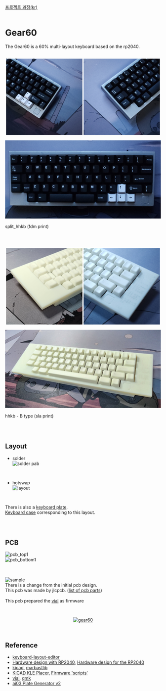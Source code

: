 [프로젝트 과정(kr)](https://blog.naver.com/cosmosalad/223262540878)<br/><br/>


# Gear60<br/>
The Gear60 is a 60% multi-layout keyboard based on the rp2040.
<br/><br/>


<p align="center">
  <img src="img/split_hhkb1.jpg" style="width: 49%;"/>
  <img src="img/split_hhkb2.jpg" style="width: 49%;"/>
</p>
<p align="center">
  <img src="img/split_hhkb3.jpg"/>
</p>

split_hhkb (fdm print)



<br/><br/>

<p align="center">
  <img src="img/hhkb1.jpg" style="width: 49%;"/>
  <img src="img/hhkb2.jpg" style="width: 49%;"/>
</p>
<p align="center">
  <img src="img/hhkb3.jpg"/>
</p>

hhkb - B type (sla print)


<br/><br/>



## Layout<br/>

- solder<br/>
![solder pab](https://github.com/cosmosalad/Gear60/assets/45204109/7981f1b3-0ad1-4688-bbac-9cfd38d59700)<br/>
<br/>

- hotswap<br/>
![layout](https://github.com/cosmosalad/Gear60/assets/45204109/42bbedae-a8ee-4b03-a299-7eabaf489846)<br/>
<br/>

There is also a [keyboard plate](https://github.com/cosmosalad/Gear60/tree/main/plate).<br/>
[Keyboard case](https://github.com/cosmosalad/Gear60/tree/main/case) corresponding to this layout.<br/>

<br/><br/>


## PCB<br/>
![pcb_top1](https://github.com/cosmosalad/Gear60/assets/45204109/ababf6b0-ff0b-4079-822c-5c73df947780)<br/>
![pcb_bottom1](https://github.com/cosmosalad/Gear60/assets/45204109/c930ecc1-0982-4478-b921-21c78720b0be)<br/><br/><br/>

![sample](https://github.com/cosmosalad/Gear60/assets/45204109/f2a96a30-09d3-4a4a-b490-d96202257811)<br/>
There is a change from the initial pcb design.<br/>
This pcb was made by jlcpcb. ([list of pcb parts](https://github.com/cosmosalad/Gear60/blob/main/pcb/hotswap/jlcpcb/part%20list.png))<br/><br/>
This pcb prepared the [vial](https://github.com/cosmosalad/Gear60/tree/main/vial) as firmware

<br/>

<p align="center">
  <a href="https://youtube.com/embed/gBcXavTLRE8">
    <img src="http://img.youtube.com/vi/gBcXavTLRE8/0.jpg" alt="gear60">
  </a>
</p>
<br/>


## Reference<br/>
- [keyboard-layout-editor](http://www.keyboard-layout-editor.com/)<br/>
- [Hardware design with RP2040](https://datasheets.raspberrypi.com/rp2040/hardware-design-with-rp2040.pdf?_gl=1*anhmk8*_ga*NTIyODYwMjcuMTcwODI1NDcxMw..*_ga_22FD70LWDS*MTcwODI1NDcxNC4xLjAuMTcwODI1NDcxNC4wLjAuMA..), [Hardware design for the RP2040](https://github.com/Sleepdealr/RP2040-designguide)<br/>
- [kicad](https://www.kicad.org/), [marbastlib](https://github.com/ebastler/marbastlib)<br/>
- [KiCAD KLE Placer](https://github.com/zykrah/kicad-kle-placer), [Firmware 'scripts'](https://github.com/zykrah/firmware-scripts)<br/>
- [vial](https://get.vial.today/), [qmk](https://qmk.fm/)<br/>
- [ai03 Plate Generator v2](https://github.com/ai03-2725/yet-another-keyboard-builder)<br/>

